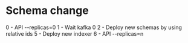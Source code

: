 # Schema change
0 - API  --replicas=0
1 - Wait kafka 0
2 - Deploy new schemas by using relative ids
5 - Deploy new indexer
6 - API --replicas=n
